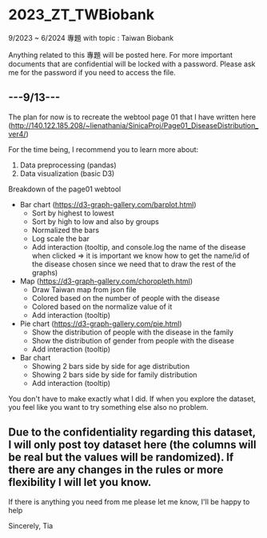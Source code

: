 # 2023_ZT_TWBiobank
9/2023 ~ 6/2024 專題 with topic : Taiwan Biobank 

Anything related to this 專題 will be posted here. For more important documents that are confidential will be locked with a password.
Please ask me for the password if you need to access the file.

## ---9/13---
The plan for now is to recreate the webtool page 01 that I have written here (http://140.122.185.208/~lienathania/SinicaProj/Page01_DiseaseDistribution_ver4/)

For the time being, I recommend you to learn more about:
  1) Data preprocessing (pandas)
  2) Data visualization (basic D3)

Breakdown of the page01 webtool
  - Bar chart (https://d3-graph-gallery.com/barplot.html)
      - Sort by highest to lowest
      - Sort by high to low and also by groups
      - Normalized the bars
      - Log scale the bar
      - Add interaction (tooltip, and console.log the name of the disease when clicked => it is important we know how to get the name/id of the disease chosen since we need that to draw the rest of the graphs)
  - Map (https://d3-graph-gallery.com/choropleth.html)
      - Draw Taiwan map from json file
      - Colored based on the number of people with the disease
      - Colored based on the normalize value of it
      - Add interaction (tooltip)
  - Pie chart (https://d3-graph-gallery.com/pie.html)
      - Show the distribution of people with the disease in the family
      - Show the distribution of gender from people with the disease
      - Add interaction (tooltip)
  - Bar chart
      - Showing 2 bars side by side for age distribution
      - Showing 2 bars side by side for family distribution
      - Add interaction (tooltip)
  
You don't have to make exactly what I did. If when you explore the dataset, you feel like you want to try something else also no problem.

Due to the confidentiality regarding this dataset, I will only post **toy dataset** here (the columns will be real but the values will be randomized). If there are any changes in the rules or more flexibility I will let you know. 
---
If there is anything you need from me please let me know, I'll be happy to help

Sincerely,
Tia
